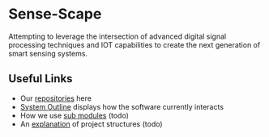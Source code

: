# Sense-Scape

Attempting to leverage the intersection of advanced digital signal processing techniques and IOT capabilities to create the next generation of smart sensing systems.  


## Useful Links
- Our [repositories](https://github.com/orgs/Sense-Scape/repositories) here
- [System Outline](https://github.com/Sense-Scape/.github/blob/main/profile/System%20Outline.md) displays how the software currently interacts
- How we use [sub modules]() (todo)
- An [explanation]() of project structures (todo)
